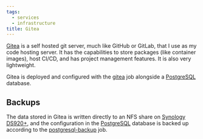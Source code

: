 ```yaml
---
tags:
  - services
  - infrastructure
title: Gitea
---
```


[Gitea](https://git.dbyte.xyz) is a self hosted git server, much like GitHub or GitLab, that I use as my code hosting server. It has the capabilities to store packages (like container images), host CI/CD, and has project management features. It is also very lightweight.

Gitea is deployed and configured with the [gitea](../jobs/gitea.hcl) job alongside a [PostgreSQL](PostgreSQL.md) database.

## Backups

The data stored in Gitea is written directly to an NFS share on [Synology DS920+](Synology%20DS920+.md), and the configuration in the [PostgreSQL](PostgreSQL.md) database is backed up according to the [postgresql-backup](../jobs/postgresql/postgresql-backup.hcl) job.
